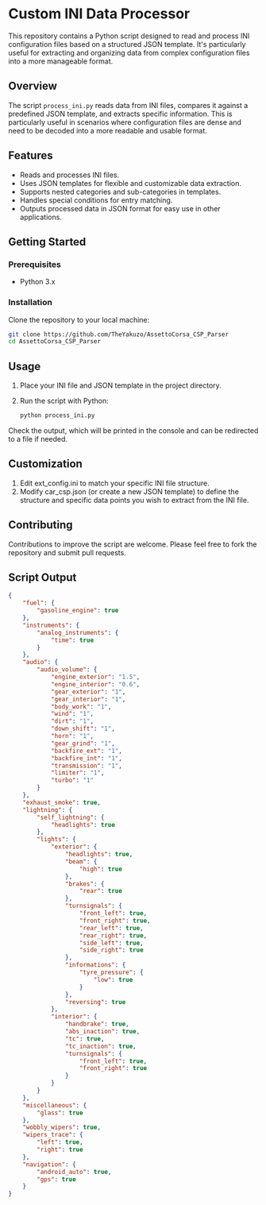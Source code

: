# Custom INI Data Processor

This repository contains a Python script designed to read and process INI configuration files based on a structured JSON template. It's particularly useful for extracting and organizing data from complex configuration files into a more manageable format.

## Overview

The script `process_ini.py` reads data from INI files, compares it against a predefined JSON template, and extracts specific information. This is particularly useful in scenarios where configuration files are dense and need to be decoded into a more readable and usable format.

## Features

- Reads and processes INI files.
- Uses JSON templates for flexible and customizable data extraction.
- Supports nested categories and sub-categories in templates.
- Handles special conditions for entry matching.
- Outputs processed data in JSON format for easy use in other applications.

## Getting Started

### Prerequisites

- Python 3.x

### Installation

Clone the repository to your local machine:

```bash
git clone https://github.com/TheYakuzo/AssettoCorsa_CSP_Parser
cd AssettoCorsa_CSP_Parser
```

## Usage

1. Place your INI file and JSON template in the project directory.
2. Run the script with Python:

   ```bash
   python process_ini.py
   ```

Check the output, which will be printed in the console and can be redirected to a file if needed.

## Customization

1. Edit ext_config.ini to match your specific INI file structure.
2. Modify car_csp.json (or create a new JSON template) to define the structure and specific data points you wish to extract from the INI file.

## Contributing

Contributions to improve the script are welcome. Please feel free to fork the repository and submit pull requests.

## Script Output

```json
{
    "fuel": {
        "gasoline_engine": true
    },
    "instruments": {
        "analog_instruments": {
            "time": true
        }
    },
    "audio": {
        "audio_volume": {
            "engine_exterior": "1.5",
            "engine_interior": "0.6",
            "gear_exterior": "1",
            "gear_interior": "1",
            "body_work": "1",
            "wind": "1",
            "dirt": "1",
            "down_shift": "1",
            "horn": "1",
            "gear_grind": "1",
            "backfire_ext": "1",
            "backfire_int": "1",
            "transmission": "1",
            "limiter": "1",
            "turbo": "1"
        }
    },
    "exhaust_smoke": true,
    "lightning": {
        "self_lightning": {
            "headlights": true
        },
        "lights": {
            "exterior": {
                "headlights": true,
                "beam": {
                    "high": true
                },
                "brakes": {
                    "rear": true
                },
                "turnsignals": {
                    "front_left": true,
                    "front_right": true,
                    "rear_left": true,
                    "rear_right": true,
                    "side_left": true,
                    "side_right": true
                },
                "informations": {
                    "tyre_pressure": {
                        "low": true
                    }
                },
                "reversing": true
            },
            "interior": {
                "handbrake": true,
                "abs_inaction": true,
                "tc": true,
                "tc_inaction": true,
                "turnsignals": {
                    "front_left": true,
                    "front_right": true
                }
            }
        }
    },
    "miscellaneous": {
        "glass": true
    },
    "wobbly_wipers": true,
    "wipers_trace": {
        "left": true,
        "right": true
    },
    "navigation": {
        "android_auto": true,
        "gps": true
    }
}
```
